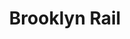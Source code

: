 ---
title: Brooklyn Rail
ongoing: false
years: 2022
previewImages:
  - src: BR_Feb-Critics Spreads_01.jpg
  - src: BR_Feb-Critics Spreads_02.jpg
  - src: BR_Feb-Critics Spreads_03.jpg
  - src: BR_Feb-Critics Spreads_04.jpg
  - src: BR_Feb-Critics Spreads_05.jpg
  - src: BR_Feb-Critics Spreads_06.jpg
  - src: BR_Feb-Critics Spreads_07.jpg
  - src: BR_Feb-Critics Spreads_08.jpg
  - src: BR_Feb-Critics Spreads_09.jpg
  - src: BR_Feb-Critics Spreads_10.jpg
  - src: BR_Feb-Critics Spreads_11.jpg
description: Design of the critic's page for the February 2022 issue of the *Brooklyn Rail*, curated by Ruth Fine. The design follows a rigid column structure where type and image are treated as equal objects. Each spread is outlined by a black border to signify the page as object. The border also serves as an inking pad for readers to make their own “found” prints, with the printed issue as the medium.
---
